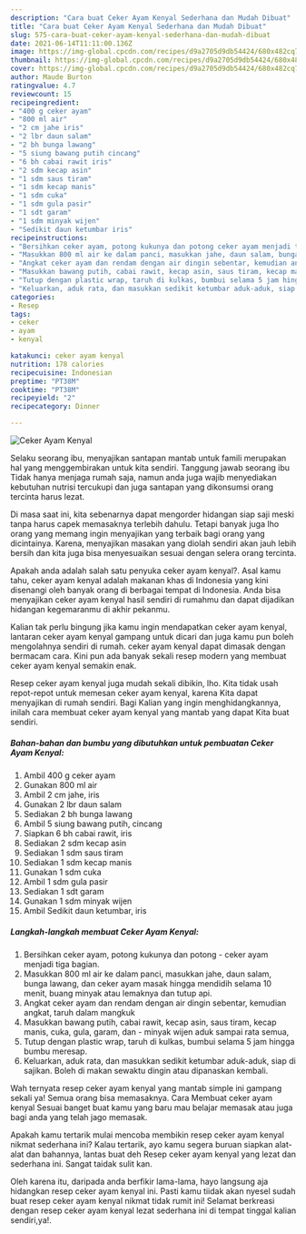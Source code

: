```yaml
---
description: "Cara buat Ceker Ayam Kenyal Sederhana dan Mudah Dibuat"
title: "Cara buat Ceker Ayam Kenyal Sederhana dan Mudah Dibuat"
slug: 575-cara-buat-ceker-ayam-kenyal-sederhana-dan-mudah-dibuat
date: 2021-06-14T11:11:00.136Z
image: https://img-global.cpcdn.com/recipes/d9a2705d9db54424/680x482cq70/ceker-ayam-kenyal-foto-resep-utama.jpg
thumbnail: https://img-global.cpcdn.com/recipes/d9a2705d9db54424/680x482cq70/ceker-ayam-kenyal-foto-resep-utama.jpg
cover: https://img-global.cpcdn.com/recipes/d9a2705d9db54424/680x482cq70/ceker-ayam-kenyal-foto-resep-utama.jpg
author: Maude Burton
ratingvalue: 4.7
reviewcount: 15
recipeingredient:
- "400 g ceker ayam"
- "800 ml air"
- "2 cm jahe iris"
- "2 lbr daun salam"
- "2 bh bunga lawang"
- "5 siung bawang putih cincang"
- "6 bh cabai rawit iris"
- "2 sdm kecap asin"
- "1 sdm saus tiram"
- "1 sdm kecap manis"
- "1 sdm cuka"
- "1 sdm gula pasir"
- "1 sdt garam"
- "1 sdm minyak wijen"
- "Sedikit daun ketumbar iris"
recipeinstructions:
- "Bersihkan ceker ayam, potong kukunya dan potong ceker ayam menjadi tiga bagian."
- "Masukkan 800 ml air ke dalam panci, masukkan jahe, daun salam, bunga lawang, dan ceker ayam masak hingga mendidih selama 10 menit, buang minyak atau lemaknya dan tutup api."
- "Angkat ceker ayam dan rendam dengan air dingin sebentar, kemudian angkat, taruh dalam mangkuk"
- "Masukkan bawang putih, cabai rawit, kecap asin, saus tiram, kecap manis, cuka, gula, garam, dan minyak wijen aduk sampai rata semua,"
- "Tutup dengan plastic wrap, taruh di kulkas, bumbui selama 5 jam hingga bumbu meresap."
- "Keluarkan, aduk rata, dan masukkan sedikit ketumbar aduk-aduk, siap di sajikan. Boleh di makan sewaktu dingin atau dipanaskan kembali."
categories:
- Resep
tags:
- ceker
- ayam
- kenyal

katakunci: ceker ayam kenyal 
nutrition: 178 calories
recipecuisine: Indonesian
preptime: "PT38M"
cooktime: "PT38M"
recipeyield: "2"
recipecategory: Dinner

---
```



![Ceker Ayam Kenyal](https://img-global.cpcdn.com/recipes/d9a2705d9db54424/680x482cq70/ceker-ayam-kenyal-foto-resep-utama.jpg)

Selaku seorang ibu, menyajikan santapan mantab untuk famili merupakan hal yang menggembirakan untuk kita sendiri. Tanggung jawab seorang ibu Tidak hanya menjaga rumah saja, namun anda juga wajib menyediakan kebutuhan nutrisi tercukupi dan juga santapan yang dikonsumsi orang tercinta harus lezat.

Di masa  saat ini, kita sebenarnya dapat mengorder hidangan siap saji meski tanpa harus capek memasaknya terlebih dahulu. Tetapi banyak juga lho orang yang memang ingin menyajikan yang terbaik bagi orang yang dicintainya. Karena, menyajikan masakan yang diolah sendiri akan jauh lebih bersih dan kita juga bisa menyesuaikan sesuai dengan selera orang tercinta. 



Apakah anda adalah salah satu penyuka ceker ayam kenyal?. Asal kamu tahu, ceker ayam kenyal adalah makanan khas di Indonesia yang kini disenangi oleh banyak orang di berbagai tempat di Indonesia. Anda bisa menyajikan ceker ayam kenyal hasil sendiri di rumahmu dan dapat dijadikan hidangan kegemaranmu di akhir pekanmu.

Kalian tak perlu bingung jika kamu ingin mendapatkan ceker ayam kenyal, lantaran ceker ayam kenyal gampang untuk dicari dan juga kamu pun boleh mengolahnya sendiri di rumah. ceker ayam kenyal dapat dimasak dengan bermacam cara. Kini pun ada banyak sekali resep modern yang membuat ceker ayam kenyal semakin enak.

Resep ceker ayam kenyal juga mudah sekali dibikin, lho. Kita tidak usah repot-repot untuk memesan ceker ayam kenyal, karena Kita dapat menyajikan di rumah sendiri. Bagi Kalian yang ingin menghidangkannya, inilah cara membuat ceker ayam kenyal yang mantab yang dapat Kita buat sendiri.

<!--inarticleads1-->

##### Bahan-bahan dan bumbu yang dibutuhkan untuk pembuatan Ceker Ayam Kenyal:

1. Ambil 400 g ceker ayam
1. Gunakan 800 ml air
1. Ambil 2 cm jahe, iris
1. Gunakan 2 lbr daun salam
1. Sediakan 2 bh bunga lawang
1. Ambil 5 siung bawang putih, cincang
1. Siapkan 6 bh cabai rawit, iris
1. Sediakan 2 sdm kecap asin
1. Sediakan 1 sdm saus tiram
1. Sediakan 1 sdm kecap manis
1. Gunakan 1 sdm cuka
1. Ambil 1 sdm gula pasir
1. Sediakan 1 sdt garam
1. Gunakan 1 sdm minyak wijen
1. Ambil Sedikit daun ketumbar, iris




<!--inarticleads2-->

##### Langkah-langkah membuat Ceker Ayam Kenyal:

1. Bersihkan ceker ayam, potong kukunya dan potong - ceker ayam menjadi tiga bagian.
1. Masukkan 800 ml air ke dalam panci, masukkan jahe, daun salam, bunga lawang, dan ceker ayam masak hingga mendidih selama 10 menit, buang minyak atau lemaknya dan tutup api.
1. Angkat ceker ayam dan rendam dengan air dingin sebentar, kemudian angkat, taruh dalam mangkuk
1. Masukkan bawang putih, cabai rawit, kecap asin, saus tiram, kecap manis, cuka, gula, garam, dan - minyak wijen aduk sampai rata semua,
1. Tutup dengan plastic wrap, taruh di kulkas, bumbui selama 5 jam hingga bumbu meresap.
1. Keluarkan, aduk rata, dan masukkan sedikit ketumbar aduk-aduk, siap di sajikan. Boleh di makan sewaktu dingin atau dipanaskan kembali.




Wah ternyata resep ceker ayam kenyal yang mantab simple ini gampang sekali ya! Semua orang bisa memasaknya. Cara Membuat ceker ayam kenyal Sesuai banget buat kamu yang baru mau belajar memasak atau juga bagi anda yang telah jago memasak.

Apakah kamu tertarik mulai mencoba membikin resep ceker ayam kenyal nikmat sederhana ini? Kalau tertarik, ayo kamu segera buruan siapkan alat-alat dan bahannya, lantas buat deh Resep ceker ayam kenyal yang lezat dan sederhana ini. Sangat taidak sulit kan. 

Oleh karena itu, daripada anda berfikir lama-lama, hayo langsung aja hidangkan resep ceker ayam kenyal ini. Pasti kamu tiidak akan nyesel sudah buat resep ceker ayam kenyal nikmat tidak rumit ini! Selamat berkreasi dengan resep ceker ayam kenyal lezat sederhana ini di tempat tinggal kalian sendiri,ya!.

